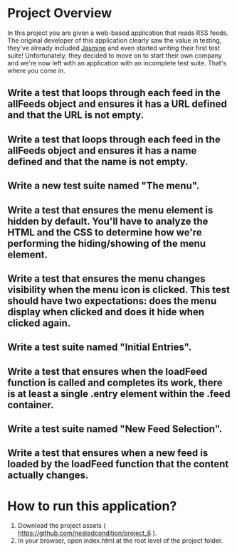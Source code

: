 # Project Overview

In this project you are given a web-based application that reads RSS feeds. The original developer of this application clearly saw the value in testing, they've already included [Jasmine](http://jasmine.github.io/) and even started writing their first test suite! Unfortunately, they decided to move on to start their own company and we're now left with an application with an incomplete test suite. That's where you come in.

## Write a test that loops through each feed in the allFeeds object and ensures it has a URL defined and that the URL is not empty.

## Write a test that loops through each feed in the allFeeds object and ensures it has a name defined and that the name is not empty.

## Write a new test suite named "The menu".

## Write a test that ensures the menu element is hidden by default. You'll have to analyze the HTML and the CSS to determine how we're performing the hiding/showing of the menu element.

## Write a test that ensures the menu changes visibility when the menu icon is clicked. This test should have two expectations: does the menu display when clicked and does it hide when clicked again.

## Write a test suite named "Initial Entries".

## Write a test that ensures when the loadFeed function is called and completes its work, there is at least a single .entry element within the .feed container.

## Write a test suite named "New Feed Selection".

## Write a test that ensures when a new feed is loaded by the loadFeed function that the content actually changes.


# How to run this application?

1. Download the project assets ( https://github.com/nestedcondition/project_6 ).
2. In your browser, open index.html at the root level of the project folder.
